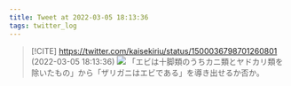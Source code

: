 ```yaml
---
title: Tweet at 2022-03-05 18:13:36
tags: twitter_log
---
```


> [!CITE] https://twitter.com/kaisekiriu/status/1500036798701260801 (2022-03-05 18:13:36)
> ![](https://twitter.com/kaisekiriu/status/1500036798701260801)
> 「エビは十脚類のうちカニ類とヤドカリ類を除いたもの」から「ザリガニはエビである」を導き出せるか否か。
